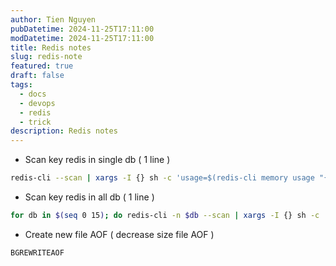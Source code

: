 ```yaml
---
author: Tien Nguyen
pubDatetime: 2024-11-25T17:11:00
modDatetime: 2024-11-25T17:11:00
title: Redis notes
slug: redis-note
featured: true
draft: false
tags:
  - docs
  - devops
  - redis
  - trick
description: Redis notes
---
```


- Scan key redis in single db ( 1 line )
```bash
redis-cli --scan | xargs -I {} sh -c 'usage=$(redis-cli memory usage "{}"); if [ "$usage" != "" ]; then echo "{} $usage"; fi' | awk '{if ($NF/1024/1024 > 0.1) print $1 " => " $NF/1024/1024 " MB"}' | sort -k3 -nr
```
- Scan key redis in all db ( 1 line )
```bash
for db in $(seq 0 15); do redis-cli -n $db --scan | xargs -I {} sh -c 'usage=$(redis-cli -n '"$db"' memory usage "{}"); if [ "$usage" != "" ]; then echo "{} $usage"; fi' ; done | awk '{if ($NF/1024/1024 > 0.1) print $1 " => " $NF/1024/1024 " MB"}' | sort -k3 -nr
```
- Create new file AOF ( decrease size file AOF )
```
BGREWRITEAOF
```